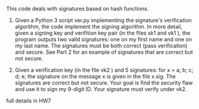 This code deals with signatures based on hash functions.

1. Given a Python 3 script ver.py implementing the signature's verification algorithm,
the code implement the signing algorithm. In more detail, given a signing
key and verifition key pair (in the files sk1 and vk1 ), the program outputs two valid
signatures: one on my first name and one on my last name. The signatures must be both
correct (pass verification) and secure. See Part 2 for an example of signatures that are correct
but not secure.

2. Given a verification key (in the file vk2 ) and 5 signatures: for x = a; b; c; d; e; the
signature on the message x is given in the file x.sig. The signatures are correct but not secure.
Your goal is find the security flaw and use it to sign my 9-digit ID. Your signature must
verify under vk2.

full details in HW7
